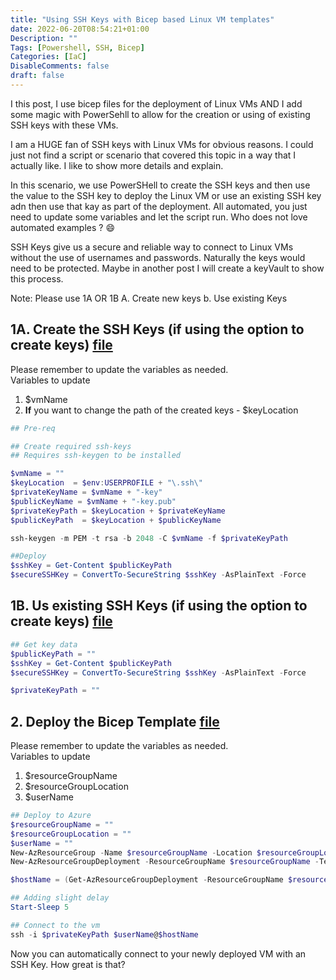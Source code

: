 ```yaml
---
title: "Using SSH Keys with Bicep based Linux VM templates"
date: 2022-06-20T08:54:21+01:00
Description: ""
Tags: [Powershell, SSH, Bicep]
Categories: [IaC]
DisableComments: false
draft: false    
---
```


I this post, I use bicep files for the deployment of Linux VMs AND I add some magic with PowerSehll to allow for the creation or using of existing SSH keys with these VMs.

I am a HUGE fan of SSH keys with Linux VMs for obvious reasons. I could just not find a script or scenario that covered this topic in a way that I actually like. I like to show more details and explain.

In this scenario, we use PowerSHell to create the SSH keys and then use the value to the SSH key to deploy the Linux VM or use an existing SSH key adn then use that kay as part of the deployment. All automated, you just need to update some variables and let the script run. Who does not love automated examples ? :smile:

SSH Keys give us a secure and reliable way to connect to Linux VMs without the use of usernames and passwords. Naturally the keys would need to be protected. Maybe in another post I will create a keyVault to show this process.

Note: Please use 1A OR 1B
A. Create new keys
b. Use existing Keys

## 1A. Create the SSH Keys (if using the option to create keys) [file](https://github.com/fskelly/flkelly-AzureCode-bicep/blob/main/examples/vm/linuxVM/deployWithNewKey.ps1)

Please remember to update the variables as needed.  
Variables to update

1. $vmName
1. **If** you want to change the path of the created keys - $keyLocation

```powershell
## Pre-req

## Create required ssh-keys
## Requires ssh-keygen to be installed

$vmName = ""
$keyLocation  = $env:USERPROFILE + "\.ssh\"
$privateKeyName = $vmName + "-key"
$publicKeyName = $vmName + "-key.pub"
$privateKeyPath = $keyLocation + $privateKeyName
$publicKeyPath  = $keyLocation + $publicKeyName

ssh-keygen -m PEM -t rsa -b 2048 -C $vmName -f $privateKeyPath

##Deploy
$sshKey = Get-Content $publicKeyPath
$secureSSHKey = ConvertTo-SecureString $sshKey -AsPlainText -Force
```

## 1B. Us existing SSH Keys (if using the option to create keys) [file](https://github.com/fskelly/flkelly-AzureCode-bicep/blob/main/examples/vm/linuxVM/deployWithExistingKey.ps1)

```powershell
## Get key data
$publicKeyPath = ""
$sshKey = Get-Content $publicKeyPath
$secureSSHKey = ConvertTo-SecureString $sshKey -AsPlainText -Force

$privateKeyPath = ""
```

## 2. Deploy the Bicep Template [file](https://github.com/fskelly/flkelly-AzureCode-bicep/blob/main/examples/vm/linuxVM/main.bicep)

Please remember to update the variables as needed.  
Variables to update

1. $resourceGroupName
1. $resourceGroupLocation
1. $userName

```powershell
## Deploy to Azure
$resourceGroupName = ""
$resourceGroupLocation = ""
$userName = ""
New-AzResourceGroup -Name $resourceGroupName -Location $resourceGroupLocation
New-AzResourceGroupDeployment -ResourceGroupName $resourceGroupName -TemplateFile ./main.bicep -adminUsername $userName -adminPasswordOrKey $secureSSHKey

$hostName = (Get-AzResourceGroupDeployment -ResourceGroupName $resourceGroupName).outputs.hostname.value

## Adding slight delay
Start-Sleep 5

## Connect to the vm
ssh -i $privateKeyPath $userName@$hostName
```

Now you can automatically connect to your newly deployed VM with an SSH Key. How great is that?

